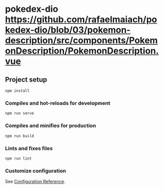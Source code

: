 # pokedex-dio https://github.com/rafaelmaiach/pokedex-dio/blob/03/pokemon-description/src/components/PokemonDescription/PokemonDescription.vue

## Project setup
```
npm install
```

### Compiles and hot-reloads for development
```
npm run serve
```

### Compiles and minifies for production
```
npm run build
```

### Lints and fixes files
```
npm run lint
```

### Customize configuration
See [Configuration Reference](https://cli.vuejs.org/config/).
